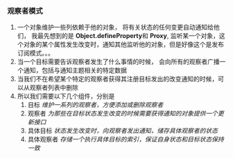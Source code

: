 ### 观察者模式

1. 一个对象维护一些列依赖于他的对象， 将有关状态的任何变更自动通知给他们， 我最先想到的是 **Object.defineProperty**和 **Proxy**, 监听某一个对象，这个对象的某个属性发生改变时，通知其他监听他的对象，但是好像这个是发布订阅模式。。。
2. 当一个目标需要告诉观察者发生了什么事情的时候， 会向所有的观察者广播一个通知，包括与通知主题相关的特定数据
3. 当我们不在希望某个特定的观察者获得其注册目标发出的改变通知的时候，可以从观察者列表中删除
4. 所以我们需要以下几个组件，分别是
   1. 目标 _维护一系列的观察者，方便添加或删除观察者_
   2. 观察者 _为那些在目标状态发生改变的时候需要获得通知的对象提供一个更新接口_
   3. 具体目标 _状态发生改变时，向观察者发出通知，储存具体观察者的状态_
   4. 具体观察者 _存储一个执行具体目标的索引，保证自身状态和目标状态保持一致_
